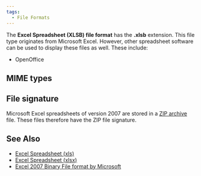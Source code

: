```yaml
---
tags:
  - File Formats
---
```

The **Excel Spreadsheet (XLSB) file format** has the **.xlsb** extension. This
file type originates from Microsoft Excel. However, other spreadsheet software
can be used to display these files as well. These include:

* OpenOffice

## MIME types

## File signature

Microsoft Excel spreadsheets of version 2007 are stored in a [ZIP archive](zip.md)
file. These files therefore have the ZIP file signature.

## See Also

* [Excel Spreadsheet (xls)](excel_spreadsheet_(xls).md)
* [Excel Spreadsheet (xlsx)](excel_spreadsheet_(xlsx).md)
* [Excel 2007 Binary File format by Microsoft](http://download.microsoft.com/download/0/B/E/0BE8BDD7-E5E8-422A-ABFD-4342ED7AD886/Excel2007BinaryFileFormat(xlsb)Specification.pdf)
